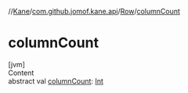 //[Kane](../../index.md)/[com.github.jomof.kane.api](../index.md)/[Row](index.md)/[columnCount](column-count.md)



# columnCount  
[jvm]  
Content  
abstract val [columnCount](column-count.md): [Int](https://kotlinlang.org/api/latest/jvm/stdlib/kotlin/-int/index.html)  



